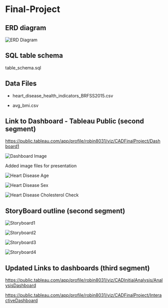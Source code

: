 # Final-Project

## ERD diagram

![ERD Diagram](QuickDBD-export.png)

## SQL table schema
table_schema.sql

## Data Files
* heart_disease_health_indicators_BRFSS2015.csv

* avg_bmi.csv

## Link to Dashboard - Tableau Public (second segment)
https://public.tableau.com/app/profile/robin8031/viz/CADFinalProject/Dashboard1

![Dashboard Image](Images/Dashboard_image.JPG)

Added image files for presentation

![Heart Disease Age](Images/HD-age.PNG)

![Heart Disease Sex](Images/HD-Sex.PNG)

![Heart Disease Cholesterol Check](Images/HDvsCholCheck.JPG)

## StoryBoard outline (second segment)

![Storyboard1](Images/Storyboard1.JPG)

![Storyboard2](Images/Storyboard2.JPG)

![Storyboard3](Images/Storyboard3.JPG)

![Storyboard4](Images/Storyboard4.JPG)

## Updated Links to dashboards (third segment)

https://public.tableau.com/app/profile/robin8031/viz/CADInitialAnalysis/AnalysisDashboard

https://public.tableau.com/app/profile/robin8031/viz/CADFinalProject/InteractiveDashboard


